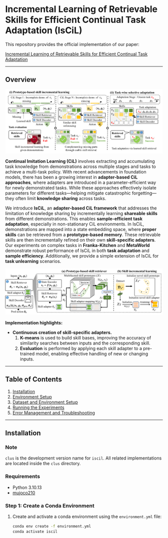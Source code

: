 # Incremental Learning of Retrievable Skills for Efficient Continual Task Adaptation (IsCiL)

This repository provides the official implementation of our paper:

[Incremental Learning of Retrievable Skills for Efficient Continual Task Adaptation](https://openreview.net/pdf?id=RcPAJAnpnm)

---

## Overview
![](fig/fig_concept.png)


**Continual Imitation Learning (CiL)** involves extracting and accumulating task knowledge from demonstrations across multiple stages and tasks to achieve a multi-task policy. With recent advancements in foundation models, there has been a growing interest in **adapter-based CiL approaches**, where adapters are introduced in a parameter-efficient way for newly demonstrated tasks. While these approaches effectively isolate parameters for different tasks—helping mitigate catastrophic forgetting—they often limit **knowledge sharing** across tasks.

We introduce **IsCiL**, an **adapter-based CiL framework** that addresses the limitation of knowledge sharing by incrementally learning **shareable skills** from different demonstrations. This enables **sample-efficient task adaptation**, especially in non-stationary CiL environments. In IsCiL, demonstrations are mapped into a state embedding space, where **proper skills** can be retrieved from a **prototype-based memory**. These retrievable skills are then incrementally refined on their own **skill-specific adapters**. Our experiments on complex tasks in **Franka-Kitchen** and **MetaWorld** demonstrate robust performance of IsCiL in both **task adaptation** and **sample efficiency**. Additionally, we provide a simple extension of IsCiL for **task unlearning** scenarios.


![](fig/fig_method.png)

**Implementation highlights:**
- **Continuous creation of skill-specific adapters.**
  1. **K-means** is used to build skill bases, improving the accuracy of similarity searches between inputs and the corresponding skill.
  2. **Evaluation** is performed by applying each skill adapter to a pre-trained model, enabling effective handling of new or changing inputs.

---

## Table of Contents

1. [Installation](#installation)  
2. [Environment Setup](#environment-setup)  
3. [Dataset and Environment Setup](#dataset-and-environment-setup)  
4. [Running the Experiments](#running-the-experiments)  
5. [Error Management and Troubleshooting](#error-management-and-troubleshooting)

---

## Installation

### Note
`clus` is the development version name for `iscil`. All related implementations are located inside the `clus` directory.

### Requirements
- Python 3.10.13
- [mujoco210](https://github.com/openai/mujoco-py)

### Step 1: Create a Conda Environment

1. Create and activate a conda environment using the `environment.yml` file:
   ```bash
   conda env create -f environment.yml
   conda activate iscil
